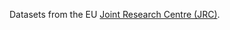 Datasets from the EU
[Joint Research Centre (JRC)](https://joint-research-centre.ec.europa.eu/index_en).
